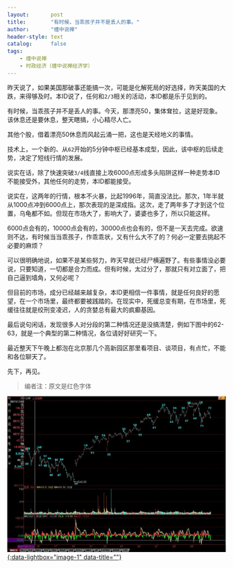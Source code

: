 ```yaml
---
layout:       post
title:        "有时候，当乖孩子并不是丢人的事。"
author:       "缠中说禅"
header-style: text
catalog:      false
tags:
    - 缠中说禅
    - 时政经济（缠中说禅经济学）
---
```


昨天说了，如果美国那破事还能搞一次，可能是化解死局的好选择，昨天美国的大跌，来得够及时。本ID说了，任何和`2/3`相关的活动，本ID都是乐于见到的。



有时候，当乖孩子并不是丢人的事。今天，那漂亮50，集体耷拉，这是好现象。该休息还是要休息，整天瞎搞，小心精尽人亡。



其他个股，借着漂亮50休息而风起云涌一把，这也是天经地义的事情。



技术上，一个新的、从`62`开始的5分钟中枢已经基本成型，因此，该中枢的后续走势，决定了短线行情的发展。



说实在话，除了快速突破`3/4`线直接上攻6000点形成多头陷阱这样一种走势本ID不能接受外，其他任何的走势，本ID都能接受。



说实在，这两年的行情，根本不火暴，比起1996年，简直没法比。那次，1年半就从1000点冲到6000点上，那次表现的是深成指。这次，走了两年多了才到这个位置，乌龟都不如。但现在市场大了，影响大了，婆婆也多了，所以只能这样。



6000点会有的，10000点会有的，30000点也会有的，但不是一天去完成。欲速则不达，有时候当当乖孩子，作乖乖状，又有什么大不了的？何必一定要去挑起不必要的麻烦？



可以很明确地说，如果不是某些努力，昨天早就已经尸横遍野了。有些事情没必要说，只要知道，一切都是合力而成。但有时候，太过分了，那就只有对立面了，把自己逼到墙角，又何必呢？



但目前的市场，成分已经越来越复杂，本ID更相信一件事情，就是任何良好的愿望，在一个市场里，最终都要被践踏的。在现实中，死缓总变有期，在市场里，死缓往往就是绞刑变凌迟，人的贪婪总有最大的疯癫基因。



最后说句闲话，发现很多人对分段的第二种情况还是没搞清楚，例如下图中的62-63，就是一个典型的第二种情况，各位请好好研究一下。



最近整天下午晚上都泡在北京那几个高新园区那里看项目、谈项目，有点忙，不能和各位聊天了。



先下，再见。



> 编者注：原文是红色字体



[![](/img/czsc/20070829-0662.jpg){:data-lightbox="image-1" data-title=""}](/img/czsc/20070829-0662.jpg)
